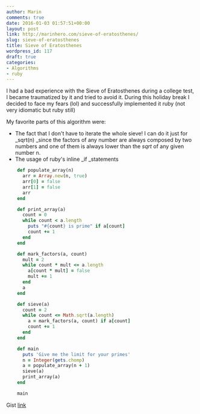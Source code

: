 ```yaml
---
author: Marin
comments: true
date: 2016-01-03 01:57:51+00:00
layout: post
link: http://marinhero.com/sieve-of-eratosthenes/
slug: sieve-of-eratosthenes
title: Sieve of Eratosthenes
wordpress_id: 117
draft: true
categories:
- Algorithms
- ruby
---
```


I had a bad experience with the Sieve of Eratosthenes during a college test, I became traumatized by it and tried to avoid it. During this holiday break I decided to face my fears (lol) and successfully implemented it ruby (not very idiomatic but ruby still)

My favorite parts of this algorithm were:

  * The fact that I don't have to iterate the whole sieve! I can do it just for _sqrt(n) _since the factors of any number are always composed by two numbers and one of them is always lower than the _sqrt_ of any given number n.
  * The usage of ruby's inline _if _statements

```ruby
    def populate_array(n)
      arr = Array.new(n, true)
      arr[0] = false
      arr[1] = false
      arr
    end

    def print_array(a)
      count = 0
      while count < a.length
        puts "#{count} is prime" if a[count]
        count += 1
      end
    end

    def mark_factors(a, count)
      mult = 2
      while count * mult <= a.length
        a[count * mult] = false
        mult += 1
      end
      a
    end

    def sieve(a)
      count = 2
      while count <= Math.sqrt(a.length)
        a = mark_factors(a, count) if a[count]
        count += 1
      end
    end

    def main
      puts 'Give me the limit for your primes'
      n = Integer(gets.chomp)
      a = populate_array(n + 1)
      sieve(a)
      print_array(a)
    end

    main
```
Gist [link](https://gist.github.com/marinhero/b37340f8e8ae073e79fb)

